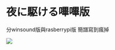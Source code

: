 # 夜に駆ける嗶嗶版
分winsound版與rasberrypi版
簡譜寫到瘋掉

[![](http://img.youtube.com/vi/htTjsjExV88/0.jpg)](https://youtu.be/htTjsjExV88)
